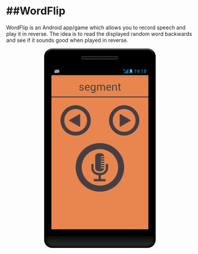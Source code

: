 ##WordFlip
==========

WordFlip is an Android app/game which allows you to record speech and play it in reverse.
The idea is to read the displayed random word backwards and see if it sounds good when played in reverse.

<p align="center">
  <img src="screenshot.png" alt="App screenshot"/>
</p>
